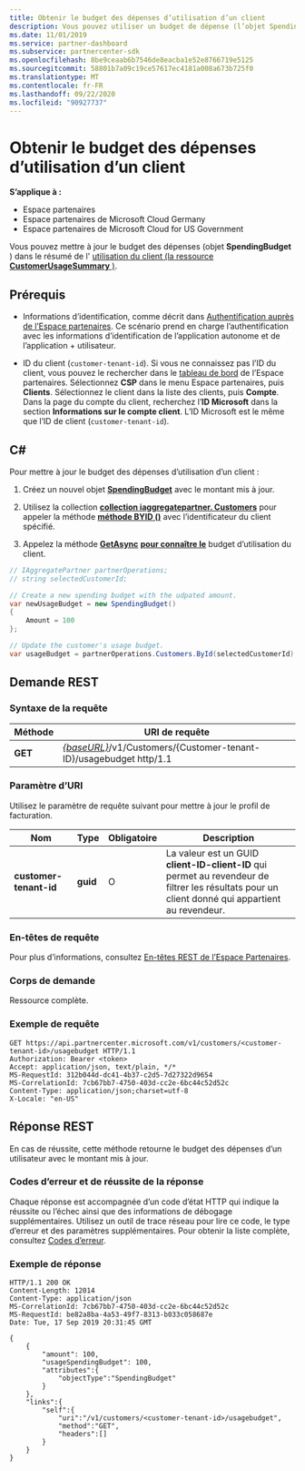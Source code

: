 ```yaml
---
title: Obtenir le budget des dépenses d’utilisation d’un client
description: Vous pouvez utiliser un budget de dépense (l’objet SpendingBudget) pour mettre à jour un résumé de l’utilisation des clients (la ressource CustomerUsageSummary).
ms.date: 11/01/2019
ms.service: partner-dashboard
ms.subservice: partnercenter-sdk
ms.openlocfilehash: 8be9ceaab6b7546de8eacba1e52e8766719e5125
ms.sourcegitcommit: 58801b7a09c19ce57617ec4181a008a673b725f0
ms.translationtype: MT
ms.contentlocale: fr-FR
ms.lasthandoff: 09/22/2020
ms.locfileid: "90927737"
---
```

# <a name="get-a-customers-usage-spending-budget"></a>Obtenir le budget des dépenses d’utilisation d’un client

**S’applique à :**

- Espace partenaires
- Espace partenaires de Microsoft Cloud Germany
- Espace partenaires de Microsoft Cloud for US Government

Vous pouvez mettre à jour le budget des dépenses (objet **SpendingBudget** ) dans le résumé de l' [utilisation du client (la ressource **CustomerUsageSummary** )](customer-usage-resources.md#customerusagesummary).

## <a name="prerequisites"></a>Prérequis

- Informations d’identification, comme décrit dans [Authentification auprès de l’Espace partenaires](partner-center-authentication.md). Ce scénario prend en charge l’authentification avec les informations d’identification de l’application autonome et de l’application + utilisateur.

- ID du client (`customer-tenant-id`). Si vous ne connaissez pas l’ID du client, vous pouvez le rechercher dans le [tableau de bord](https://partner.microsoft.com/dashboard) de l’Espace partenaires. Sélectionnez **CSP** dans le menu Espace partenaires, puis **Clients**. Sélectionnez le client dans la liste des clients, puis **Compte**. Dans la page du compte du client, recherchez l’**ID Microsoft** dans la section **Informations sur le compte client**. L’ID Microsoft est le même que l’ID de client (`customer-tenant-id`).

## <a name="c"></a>C\#

Pour mettre à jour le budget des dépenses d’utilisation d’un client :

1. Créez un nouvel objet [**SpendingBudget**](/dotnet/api/microsoft.store.partnercenter.models.usage.spendingbudget) avec le montant mis à jour.

2. Utilisez la collection [**collection iaggregatepartner. Customers**](/dotnet/api/microsoft.store.partnercenter.customers.icustomercollection) pour appeler la méthode [**méthode BYID ()**](/dotnet/api/microsoft.store.partnercenter.customers.icustomercollection.byid) avec l’identificateur du client spécifié.

3. Appelez la méthode [**GetAsync**](/dotnet/api/microsoft.store.partnercenter.subscribedskus.icustomersubscribedskucollection.getasync) [**pour connaître le**](/dotnet/api/microsoft.store.partnercenter.subscribedskus.icustomersubscribedskucollection.get) budget d’utilisation du client.

``` csharp
// IAggregatePartner partnerOperations;
// string selectedCustomerId;

// Create a new spending budget with the udpated amount.
var newUsageBudget = new SpendingBudget()
{
    Amount = 100
};

// Update the customer's usage budget.
var usageBudget = partnerOperations.Customers.ById(selectedCustomerId).UsageBudget.Get();
```

## <a name="rest-request"></a>Demande REST

### <a name="request-syntax"></a>Syntaxe de la requête

| Méthode    | URI de requête                                                                                             |
|-----------|---------------------------------------------------------------------------------------------------------|
| **GET** | [*{baseURL}*](partner-center-rest-urls.md)/v1/Customers/{Customer-tenant-ID}/usagebudget http/1.1 |

### <a name="uri-parameter"></a>Paramètre d’URI

Utilisez le paramètre de requête suivant pour mettre à jour le profil de facturation.

| Nom                   | Type     | Obligatoire | Description                                                                                                                                            |
|------------------------|----------|----------|--------------------------------------------------------------------------------------------------------------------------------------------------------|
| **customer-tenant-id** | **guid** | O        | La valeur est un GUID **client-ID-client-ID** qui permet au revendeur de filtrer les résultats pour un client donné qui appartient au revendeur. |

### <a name="request-headers"></a>En-têtes de requête

Pour plus d’informations, consultez [En-têtes REST de l’Espace Partenaires](headers.md).

### <a name="request-body"></a>Corps de demande

Ressource complète.

### <a name="request-example"></a>Exemple de requête

```http
GET https://api.partnercenter.microsoft.com/v1/customers/<customer-tenant-id>/usagebudget HTTP/1.1
Authorization: Bearer <token>
Accept: application/json, text/plain, */*
MS-RequestId: 312b044d-dc41-4b37-c2d5-7d27322d9654
MS-CorrelationId: 7cb67bb7-4750-403d-cc2e-6bc44c52d52c
Content-Type: application/json;charset=utf-8
X-Locale: "en-US"
```

## <a name="rest-response"></a>Réponse REST

En cas de réussite, cette méthode retourne le budget des dépenses d’un utilisateur avec le montant mis à jour.

### <a name="response-success-and-error-codes"></a>Codes d’erreur et de réussite de la réponse

Chaque réponse est accompagnée d’un code d’état HTTP qui indique la réussite ou l’échec ainsi que des informations de débogage supplémentaires. Utilisez un outil de trace réseau pour lire ce code, le type d’erreur et des paramètres supplémentaires. Pour obtenir la liste complète, consultez [Codes d’erreur](error-codes.md).

### <a name="response-example"></a>Exemple de réponse

```http
HTTP/1.1 200 OK
Content-Length: 12014
Content-Type: application/json
MS-CorrelationId: 7cb67bb7-4750-403d-cc2e-6bc44c52d52c
MS-RequestId: be82a8ba-4a53-49f7-8313-b033c058687e
Date: Tue, 17 Sep 2019 20:31:45 GMT

{
    {
        "amount": 100,
        "usageSpendingBudget": 100,
        "attributes":{
            "objectType":"SpendingBudget"
        }
    },
    "links":{
        "self":{
            "uri":"/v1/customers/<customer-tenant-id>/usagebudget",
            "method":"GET",
            "headers":[]
        }
    }
}
```
